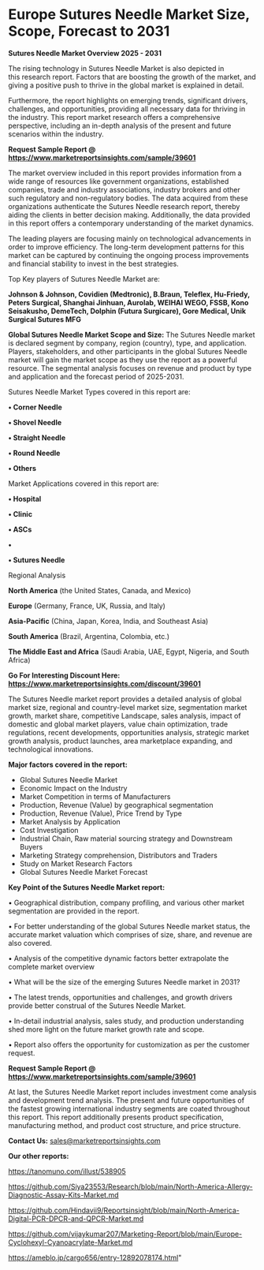# Europe Sutures Needle Market Size, Scope, Forecast to 2031

<Strong> Sutures Needle Market Overview 2025 - 2031</strong>

The rising technology in Sutures Needle Market is also depicted in this research report. Factors that are boosting the growth of the market, and giving a positive push to thrive in the global market is explained in detail.

Furthermore, the report highlights on emerging trends, significant drivers, challenges, and opportunities, providing all necessary data for thriving in the industry. This report market research offers a comprehensive perspective, including an in-depth analysis of the present and future scenarios within the industry.

<strong>Request Sample Report @ <a href=https://www.marketreportsinsights.com/sample/39601>https://www.marketreportsinsights.com/sample/39601</a></strong>

The market overview included in this report provides information from a wide range of resources like government organizations, established companies, trade and industry associations, industry brokers and other such regulatory and non-regulatory bodies. The data acquired from these organizations authenticate the Sutures Needle research report, thereby aiding the clients in better decision making. Additionally, the data provided in this report offers a contemporary understanding of the market dynamics.

The leading players are focusing mainly on technological advancements in order to improve efficiency. The long-term development patterns for this market can be captured by continuing the ongoing process improvements and financial stability to invest in the best strategies.

Top Key players of Sutures Needle Market are:

<strong>Johnson & Johnson, Covidien (Medtronic), B.Braun, Teleflex, Hu-Friedy, Peters Surgical, Shanghai Jinhuan, Aurolab, WEIHAI WEGO, FSSB, Kono Seisakusho, DemeTech, Dolphin (Futura Surgicare), Gore Medical, Unik Surgical Sutures MFG</strong>

<strong><b>Global Sutures Needle Market Scope and Size:</b></strong>
The Sutures Needle market is declared segment by company, region (country), type, and application. Players, stakeholders, and other participants in the global Sutures Needle market will gain the market scope as they use the report as a powerful resource. The segmental analysis focuses on revenue and product by type and application and the forecast period of 2025-2031.

Sutures Needle Market Types covered in this report are:

<strong>•  Corner Needle

•  Shovel Needle

•  Straight Needle

•  Round Needle

•  Others</strong>

Market Applications covered in this report are:

<strong>•  Hospital

•  Clinic

•  ASCs

•  

•  Sutures Needle</strong> 

Regional Analysis

<strong>North America</strong> (the United States, Canada, and Mexico)

<strong>Europe</strong> (Germany, France, UK, Russia, and Italy)

<strong>Asia-Pacific</strong> (China, Japan, Korea, India, and Southeast Asia)

<strong>South America</strong> (Brazil, Argentina, Colombia, etc.)

<strong>The Middle East and Africa</strong> (Saudi Arabia, UAE, Egypt, Nigeria, and South Africa)

<strong>Go For Interesting Discount Here: <a href=https://www.marketreportsinsights.com/discount/39601>https://www.marketreportsinsights.com/discount/39601</a></strong>

The Sutures Needle market report provides a detailed analysis of global market size, regional and country-level market size, segmentation market growth, market share, competitive Landscape, sales analysis, impact of domestic and global market players, value chain optimization, trade regulations, recent developments, opportunities analysis, strategic market growth analysis, product launches, area marketplace expanding, and technological innovations.

<strong><b>Major factors covered in the report:</b></strong>
<ul>
  <li>Global Sutures Needle Market </li>
  <li>Economic Impact on the Industry</li>
  <li>Market Competition in terms of Manufacturers</li>
  <li>Production, Revenue (Value) by geographical segmentation</li>
  <li>Production, Revenue (Value), Price Trend by Type</li>
  <li>Market Analysis by Application</li>
  <li>Cost Investigation</li>
  <li>Industrial Chain, Raw material sourcing strategy and Downstream Buyers</li>
  <li>Marketing Strategy comprehension, Distributors and Traders</li>
  <li>Study on Market Research Factors</li>
  <li>Global Sutures Needle Market Forecast</li>
</ul>

<strong><b>Key Point of the Sutures Needle Market report:</b></strong>

• Geographical distribution, company profiling, and various other market segmentation are provided in the report.

• For better understanding of the global Sutures Needle market status, the accurate market valuation which comprises of size, share, and revenue are also covered.

• Analysis of the competitive dynamic factors better extrapolate the complete market overview

• What will be the size of the emerging Sutures Needle market in 2031?

• The latest trends, opportunities and challenges, and growth drivers provide better construal of the Sutures Needle Market.

• In-detail industrial analysis, sales study, and production understanding shed more light on the future market growth rate and scope.

• Report also offers the opportunity for customization as per the customer request.

<strong>Request Sample Report @ <a href=https://www.marketreportsinsights.com/sample/39601>https://www.marketreportsinsights.com/sample/39601</a></strong>

At last, the Sutures Needle Market report includes investment come analysis and development trend analysis. The present and future opportunities of the fastest growing international industry segments are coated throughout this report. This report additionally presents product specification, manufacturing method, and product cost structure, and price structure.

<strong>Contact Us:</strong>
sales@marketreportsinsights.com

<strong>Our other reports:</strong>

<a href=https://tanomuno.com/illust/538905>https://tanomuno.com/illust/538905</a>

<a href=https://github.com/Siya23553/Research/blob/main/North-America-Allergy-Diagnostic-Assay-Kits-Market.md>https://github.com/Siya23553/Research/blob/main/North-America-Allergy-Diagnostic-Assay-Kits-Market.md</a>

<a href=https://github.com/Hindavii9/Reportsinsight/blob/main/North-America-Digital-PCR-DPCR-and-QPCR-Market.md>https://github.com/Hindavii9/Reportsinsight/blob/main/North-America-Digital-PCR-DPCR-and-QPCR-Market.md</a>

<a href=https://github.com/vijaykumar207/Marketing-Report/blob/main/Europe-Cyclohexyl-Cyanoacrylate-Market.md>https://github.com/vijaykumar207/Marketing-Report/blob/main/Europe-Cyclohexyl-Cyanoacrylate-Market.md</a>

<a href=https://ameblo.jp/cargo656/entry-12892078174.html>https://ameblo.jp/cargo656/entry-12892078174.html</a>"
